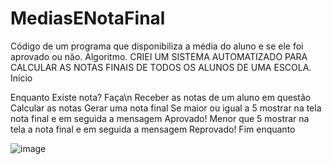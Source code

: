 # MediasENotaFinal
 Código de um programa que disponibiliza a média do aluno e se ele foi aprovado ou não.
 Algoritmo.
CRIEI UM SISTEMA AUTOMATIZADO PARA CALCULAR AS NOTAS FINAIS DE TODOS OS ALUNOS DE UMA ESCOLA.
Início

Enquanto Existe nota? Faça\n
Receber as notas de um aluno em questão
Calcular as notas
Gerar uma nota final
Se maior ou igual a 5 mostrar na tela nota final e em seguida a mensagem Aprovado!
Menor que 5 mostrar na tela a nota final e em seguida a mensagem Reprovado!
Fim enquanto

![image](https://user-images.githubusercontent.com/103973445/165199223-ee12f342-a309-410e-b622-a4e74aecbc72.png)
